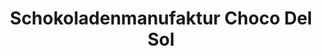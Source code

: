 ---
title: "Schokoladenmanufaktur Choco Del Sol"
url: /lunzenau/schokoladenmanufaktur-choco-del-sol/
shop: Schokolade
---